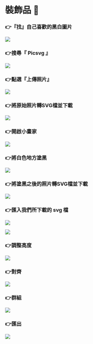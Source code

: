# 裝飾品 👑

### 👉**『找』自己喜歡的黑白圖片**

![](.gitbook/assets/image%20%2851%29.png)

### 👉**搜尋『 Picsvg 』**

![](.gitbook/assets/image%20%2856%29.png)

### 👉**點選『上傳照片』**

![](.gitbook/assets/image%20%2829%29.png)

### 👉**將原始照片轉SVG檔並下載**

![](.gitbook/assets/image%20%2822%29.png)

### 👉**開啟小畫家**

![](.gitbook/assets/image%20%2834%29.png)

### 👉**將白色地方塗黑**

![](.gitbook/assets/image%20%2813%29.png)

### 👉**將塗黑之後的照片轉SVG檔並下載**

![](.gitbook/assets/image%20%2831%29.png)

### 👉**匯入我們所下載的 svg 檔**

![](.gitbook/assets/image%20%287%29.png)

![](.gitbook/assets/image%20%2827%29.png)

### 👉**調整高度**

![](.gitbook/assets/image%20%2852%29.png)

### 👉對齊

![](.gitbook/assets/image%20%289%29.png)

### 👉**群組**

![](.gitbook/assets/image%20%2836%29.png)

### 👉**匯出**

![](.gitbook/assets/image%20%2848%29.png)



